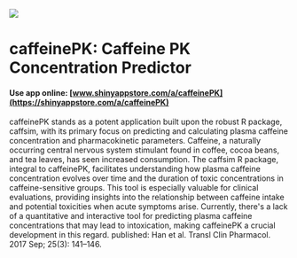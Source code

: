 ![](https://shiny-app-store3.s3.amazonaws.com/approvedapp/s360_luWUpAqPiKcDtWiGiEJgPLWGM1eO4PQs1XKAplqt_logo_278.jpg)



# caffeinePK: Caffeine PK Concentration Predictor

#### Use app online: __[www.shinyappstore.com/a/caffeinePK](https://shinyappstore.com/a/caffeinePK)__

caffeinePK stands as a potent application built upon the robust R package, caffsim, with its primary focus on predicting and calculating plasma caffeine concentration and pharmacokinetic parameters. Caffeine, a naturally occurring central nervous system stimulant found in coffee, cocoa beans, and tea leaves, has seen increased consumption. The caffsim R package, integral to caffeinePK, facilitates understanding how plasma caffeine concentration evolves over time and the duration of toxic concentrations in caffeine-sensitive groups. This tool is especially valuable for clinical evaluations, providing insights into the relationship between caffeine intake and potential toxicities when acute symptoms arise. Currently, there's a lack of a quantitative and interactive tool for predicting plasma caffeine concentrations that may lead to intoxication, making caffeinePK a crucial development in this regard. published: Han et al. Transl Clin Pharmacol. 2017 Sep; 25(3): 141–146.
